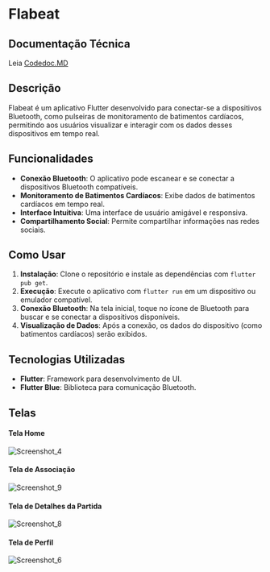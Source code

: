 # Flabeat

## Documentação Técnica
Leia [Codedoc.MD](https://github.com/jcr04/Flabeat.Flutter/blob/main/Codedoc.md)


## Descrição

Flabeat é um aplicativo Flutter desenvolvido para conectar-se a dispositivos Bluetooth, como pulseiras de monitoramento de batimentos cardíacos, permitindo aos usuários visualizar e interagir com os dados desses dispositivos em tempo real.

## Funcionalidades

- **Conexão Bluetooth**: O aplicativo pode escanear e se conectar a dispositivos Bluetooth compatíveis.
- **Monitoramento de Batimentos Cardíacos**: Exibe dados de batimentos cardíacos em tempo real.
- **Interface Intuitiva**: Uma interface de usuário amigável e responsiva.
- **Compartilhamento Social**: Permite compartilhar informações nas redes sociais.

## Como Usar

1. **Instalação**: Clone o repositório e instale as dependências com `flutter pub get`.
2. **Execução**: Execute o aplicativo com `flutter run` em um dispositivo ou emulador compatível.
3. **Conexão Bluetooth**: Na tela inicial, toque no ícone de Bluetooth para buscar e se conectar a dispositivos disponíveis.
4. **Visualização de Dados**: Após a conexão, os dados do dispositivo (como batimentos cardíacos) serão exibidos.

## Tecnologias Utilizadas

- **Flutter**: Framework para desenvolvimento de UI.
- **Flutter Blue**: Biblioteca para comunicação Bluetooth.



## Telas
#### Tela Home
![Screenshot_4](https://github.com/jcr04/Flabeat.Flutter/assets/70778525/1ea774cb-e1c3-433e-b5cb-2282cca309ff)

#### Tela de Associação
![Screenshot_9](https://github.com/jcr04/Flabeat.Flutter/assets/70778525/af9d23f7-c9cc-4b2d-be59-05a3f1bc18a5)

#### Tela de Detalhes da Partida
![Screenshot_8](https://github.com/jcr04/Flabeat.Flutter/assets/70778525/56470c58-9767-4ba4-812e-64d4c7a8d423)

#### Tela de Perfil
![Screenshot_6](https://github.com/jcr04/Flabeat.Flutter/assets/70778525/0120ec76-ff43-46cb-aa0d-67f8043c1c19)
